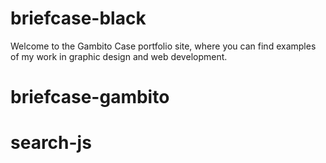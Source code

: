 # briefcase-black
Welcome to the Gambito Case portfolio site, where you can find examples of my work in graphic design and web development.
# briefcase-gambito
# search-js
